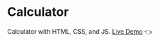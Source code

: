 # Calculator
Calculator with HTML, CSS, and JS.
[Live Demo](https://spookyflame10.github.io/Calculator/) :point_left: